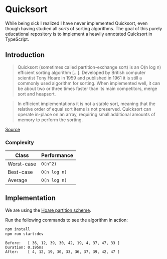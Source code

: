 # Quicksort

While being sick I realized I have never implemented Quicksort, even though having studied all _sorts_ of sorting algorithms. The goal of this purely educational repository is to implement a heavily annotated Quicksort in TypeScript.

## Introduction

> Quicksort (sometimes called partition-exchange sort) is an O(n log n) efficient sorting algorithm [...]. Developed by British computer scientist Tony Hoare in 1959 and published in 1961 it is still a commonly used algorithm for sorting. When implemented well, it can be about two or three times faster than its main competitors, merge sort and heapsort.

> In efficient implementations it is not a stable sort, meaning that the relative order of equal sort items is not preserved. Quicksort can operate in-place on an array, requiring small additional amounts of memory to perform the sorting.

[Source](https://en.wikipedia.org/wiki/Quicksort)

### Complexity

| Class      | Performance  |
| ---------- | ------------ |
| Worst-case | `O(n^2)`     |
| Best-case  | `O(n log n)` |
| Average    | `O(n log n)` |

## Implementation

We are using the [Hoare partition scheme](https://en.wikipedia.org/wiki/Quicksort#Hoare_partition_scheme).

Run the following commands to see the algorithm in action:

```bash
npm install
npm run start:dev
```

```
Before:   [ 36, 12, 39, 30, 42, 19, 4, 37, 47, 33 ]
Duration: 0.195ms
After:    [ 4, 12, 19, 30, 33, 36, 37, 39, 42, 47 ]
```
